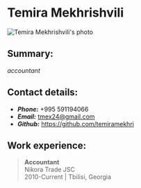 # Temira Mekhrishvili
![Temira Mekhrishvili's photo](https://scontent.ftbs5-2.fna.fbcdn.net/v/t1.6435-9/90905751_2913331118704046_7929247125840330752_n.jpg?_nc_cat=109&ccb=1-3&_nc_sid=09cbfe&_nc_ohc=m2hfc2jWImQAX9JE2lA&_nc_ht=scontent.ftbs5-2.fna&oh=3b1f5e9e85a2d9202df344498ad1ff38&oe=60F0100B)

## Summary:
_accountant_

## Contact details:
* **_Phone:_**  +995 591194066
* **_Email:_**  tmex24@gmail.com
* **_Github:_** https://github.com/temiramekhri



## Work experience:  

> **Accountant**  
Nikora Trade JSC  
2010-Current | Tbilisi, Georgia  
